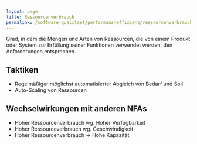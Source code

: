 ```yaml
---
layout: page
title: Ressourcenverbrauch
permalink: /software-qualitaet/performanz-effizienz/ressourcenverbrauch
---
```


Grad, in dem die Mengen und Arten von Ressourcen, die von einem Produkt oder System zur Erfüllung seiner Funktionen verwendet werden, den Anforderungen entsprechen.

## Taktiken

* Regelmäßiger möglichst automatisierter Abgleich von Bedarf und Soll 
* Auto-Scaling von Ressourcen

## Wechselwirkungen mit anderen NFAs

* Hoher Ressourcenverbrauch wg. Hoher Verfügbarkeit
* Hoher Ressourceverbrauch wg. Geschwindigkeit
* Hoher Ressourcenverbrauch -> Hohe Kapazität